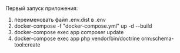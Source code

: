 # 
 
 Первый запуск приложения:
1) переименовать файл .env.dist в .env
1) docker-compose -f "docker-compose.yml" up -d --build
2) docker-compose exec app composer update
3) docker-compose exec app php vendor/bin/doctrine orm:schema-tool:create